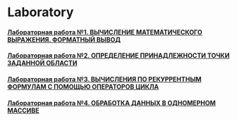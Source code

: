# Laboratory
#### [Лабораторная работа №1. ВЫЧИСЛЕНИЕ МАТЕМАТИЧЕСКОГО ВЫРАЖЕНИЯ. ФОРМАТНЫЙ ВЫВОД](https://github.com/YuriHSE/Laboratory/tree/main/1%20lab)
#### [Лабораторная работа №2. ОПРЕДЕЛЕНИЕ ПРИНАДЛЕЖНОСТИ ТОЧКИ ЗАДАННОЙ ОБЛАСТИ](https://github.com/YuriHSE/Laboratory/tree/main/2%20lab)
#### [Лабораторная работа №3. ВЫЧИСЛЕНИЯ ПО РЕКУРРЕНТНЫМ ФОРМУЛАМ С ПОМОЩЬЮ ОПЕРАТОРОВ ЦИКЛА](https://github.com/YuriHSE/Laboratory/tree/main/3%20lab)
#### [Лабораторная работа №4. ОБРАБОТКА ДАННЫХ В ОДНОМЕРНОМ МАССИВЕ](https://github.com/YuriHSE/Laboratory/tree/main/4%20lab)

